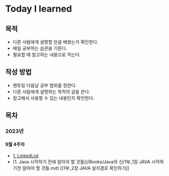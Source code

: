 # Today I learned

## 목적

- 다른 사람에게 설명할 만큼 배웠는가 확인한다. 
- 매일 공부하는 습관을 기른다.  
- 필요할 때 참고하는 내용으로 적는다. 

## 작성 방법
- 멘토링 다음날 공부 범위를 정한다. 
- 다른 사람에게 설명하는 목적의 글을 쓴다. 
- 참고해서 사용할 수 있는 내용인지 확인한다.

## 목차
### 2023년 
#### 9월 4주차
-  [1. LinkedList](https://github.com/numuduwer/myObsidian/blob/main/Books/Java%EC%9D%98%20%EC%8B%A0/1%EB%B6%80_1%EC%9E%A5%20JAVA%20%EC%8B%9C%EC%9E%91%ED%95%98%EA%B8%B0%EC%A0%84%20%EC%95%8C%EC%95%84%EC%95%BC%20%ED%95%A0%20%EA%B2%83%EB%93%A4.md)
- [1. Java 시작하기 전에 알아야 할 것들](/Books/Java의 신/1부_1장 JAVA 시작하기전 알아야 할 것들.md)
[[1부_2장 JAVA 설치경로 확인하기]]



